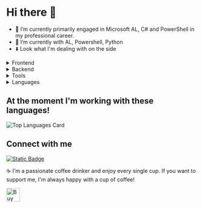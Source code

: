 
<!-- - 👀 I’m interested in ...
- 🌱 I’m currently learning ...
- 💞️ I’m looking to collaborate on ...
- 📫 How to reach me ...
- 😄 Pronouns: ...
- ⚡ Fun fact: ...
-->
<!---
mc-wusel/mc-wusel is a ✨ special ✨ repository because its `README.md` (this file) appears on your GitHub profile.
You can click the Preview link to take a look at your changes.
--->

# Hi there 👋
- 🔭 I’m currently primarily engaged in Microsoft AL, C# and PowerShell in my professional career.
- 📕 I’m currently with AL, Powershell, Python
- ⬇️ Look what I'm dealing with on the side

<details>
<summary>Frontend</summary>
    
  [![HTML5](https://img.shields.io/badge/HTML5-blue?logo=html5)](https://developer.mozilla.org/en-US/docs/Web/Guide/HTML/HTML5)
    [![CSS](https://img.shields.io/badge/CSS-blue?logo=css3)](https://developer.mozilla.org/en-US/docs/Web/CSS)
    [![Bootstrap](https://img.shields.io/badge/Bootstrap-blue?logo=bootstrap)](https://getbootstrap.com/)
    [![Vue.js](https://img.shields.io/badge/Vue.js-blue?logo=vue.js)](https://vuejs.org/)
    [![Node.js](https://img.shields.io/badge/Node.js-blue?logo=node.js)](https://nodejs.org/)
    [![JavaScript](https://img.shields.io/badge/Language-JavaScript-blue?logo=javascript)](https://developer.mozilla.org/en-US/docs/Web/JavaScript)
</details>

<details>
<summary>Backend</summary>

  [![PHP](https://img.shields.io/badge/Language-PHP-blue?logo=php)](https://www.php.net/)
  [![MySQL](https://img.shields.io/badge/MySQL-blue?logo=mysql)](https://www.mysql.com/)
  [![MongoDB](https://img.shields.io/badge/MongoDB-blue?logo=mongodb)](https://www.mongodb.com/)
</details>

<details>
<summary>Tools</summary>

  [![Visual Studio Code](https://img.shields.io/badge/Visual%20Studio%20Code-blue?logo=visual-studio-code)](https://code.visualstudio.com/)
  [![Postman](https://img.shields.io/badge/Postman-blue?logo=postman)](https://www.postman.com/)
  [![Notepad++](https://img.shields.io/badge/Notepad++-blue?logo=notepad%2B%2B)](https://notepad-plus-plus.org/)
  [![Microsoft SQL Server Management Studio](https://img.shields.io/badge/Microsoft_SQL_Server_Management_Studio-blue?logo=microsoft)](https://docs.microsoft.com/en-us/sql/ssms/download-sql-server-management-studio-ssms)
  [![Visual Studio](https://img.shields.io/badge/Visual_Studio-blue?logo=visual-studio)](https://visualstudio.microsoft.com/)
  [![Jira](https://img.shields.io/badge/Jira-blue?logo=jira)](https://www.atlassian.com/software/jira)
  [![Azure DevOps](https://img.shields.io/badge/Azure_DevOps-blue?logo=azure-devops)](https://azure.microsoft.com/services/devops/)
</details>

<details>
<summary>Languages</summary>
  
   [![Microsoft AL](https://img.shields.io/badge/Language-Microsoft_AL-blue?logo=microsoft)]([https://docs.microsoft.com/en-us/dynamics365/business-central/dev-itpro/developer/developer-overview](https://learn.microsoft.com/en-us/dynamics365/business-central/dev-itpro/developer/devenv-dev-overview))
  [![PowerShell](https://img.shields.io/badge/Language-PowerShell-blue?logo=powershell)](https://docs.microsoft.com/en-us/powershell/)
  [![C#](https://img.shields.io/badge/Language-C%23-blue?logo=c-sharp)](https://docs.microsoft.com/en-us/dotnet/csharp/)
  [![Python](https://img.shields.io/badge/Language-Python-blue?logo=python)](https://www.python.org/)
  [![MS-DOS BASIC](https://img.shields.io/badge/Language-MS--DOS%20BASIC-blue?logo=ms-dos)](https://en.wikipedia.org/wiki/Microsoft_BASIC)
</details>

## At the moment I'm working with these languages!
![Top Languages Card](https://github-readme-stats.vercel.app/api/top-langs/?username=mc-wusel&layout=compact)

## Connect with me ##
[![Static Badge](https://img.shields.io/badge/LinkedIn-blue?style=flat)](www.linkedin.com%2Fin%2Fmarkus-clausnitzer%2F)


☕️ I'm a passionate coffee drinker and enjoy every single cup.
If you want to support me, I'm always happy with a cup of coffee!

<a href='https://ko-fi.com/mcwusel' target='_blank'><img height='36' style='border:0px;height:36px;' src='https://storage.ko-fi.com/cdn/kofi6.png?v=6' border='0' alt='Buy Me a Coffee' /></a>


